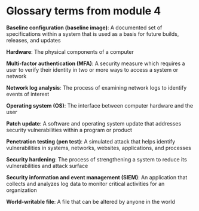 # Glossary terms from module 4
**Baseline configuration (baseline image)**: A documented set of specifications within a system that is used as a basis for future builds, releases, and updates

**Hardware**: The physical components of a computer

**Multi-factor authentication (MFA)**: A security measure which requires a user to verify their identity in two or more ways to access a system or network

**Network log analysis**: The process of examining network logs to identify events of interest 

**Operating system (OS)**: The interface between computer hardware and the user

**Patch update**: A software and operating system update that addresses security vulnerabilities within a program or product

**Penetration testing (pen test)**: A simulated attack that helps identify vulnerabilities in systems, networks, websites, applications, and processes 

**Security hardening**: The process of strengthening a system to reduce its vulnerabilities and attack surface

**Security information and event management (SIEM)**: An application that collects and analyzes log data to monitor critical activities for an organization

**World-writable file**: A file that can be altered by anyone in the world
